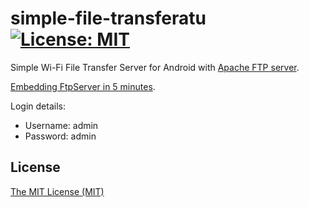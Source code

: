 # simple-file-transferatu [![License: MIT](https://img.shields.io/badge/License-MIT-blue.svg)](https://opensource.org/licenses/MIT)

Simple Wi-Fi File Transfer Server for Android with [Apache FTP server](http://mina.apache.org/ftpserver-project/).

[Embedding FtpServer in 5 minutes](http://mina.apache.org/ftpserver-project/embedding_ftpserver.html).

Login details:
* Username: admin
* Password: admin

## License
[The MIT License (MIT)](LICENSE.md)
